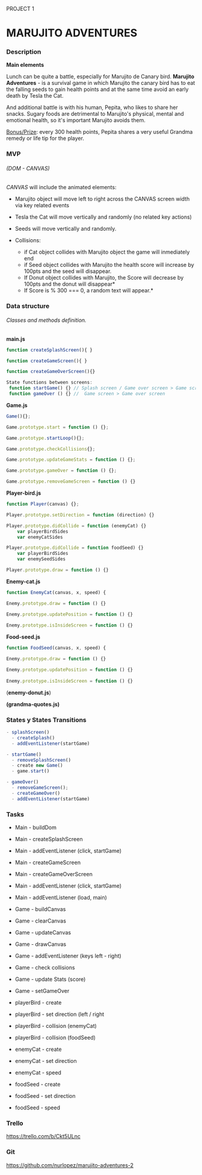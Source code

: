 PROJECT 1

# MARUJITO ADVENTURES

### Description

**Main elements**

Lunch can be quite a battle, especially for Marujito de Canary bird. **Marujito Adventures** - is a survival game in which  Marujito the canary bird has to eat the falling seeds to gain health points and at the same time avoid an early death by Tesla the Cat. 

And additional battle is with his human, Pepita, who likes to share her snacks. Sugary foods are detrimental to Marujito's physical, mental and emotional health, so it's important Marujito avoids them. 

<u>Bonus/Prize</u>: every 300 health points, Pepita shares a very useful Grandma remedy or life tip for the player.



### MVP

###### (DOM - CANVAS) 

*CANVAS* will include the animated elements: 

- Marujito object will move left to right across the CANVAS screen width via key related events

- Tesla the Cat will move vertically and randomly (no related key actions) 

- Seeds will move vertically and randomly. 

- Collisions: 

  - if Cat object collides with Marujito object the game will inmediately end
  - if Seed object collides with Marujito the health score will increase by 100pts and the seed will disappear. 
  - If Donut object collides with Marujito, the Score will decrease by 100pts and the donut will disappear*
  - If Score is % 300 === 0, a random text will appear.* 

  

### Data structure

###### Classes and methods definition.

**main.js**

```js
function createSplashScreen(){ }

function createGameScreen(){ }

function createGameOverScreen(){}

State functions between screens:
 function startGame() {} // Splash screen / Game over screen > Game screen
 function gameOver () {} //  Game screen > Game over screen 

```

**Game.js**

```js
Game(){};

Game.prototype.start = function () {};

Game.prototype.startLoop(){};

Game.prototype.checkCollisions{};

Game.prototype.updateGameStats = function () {};

Game.prototype.gameOver = function () {};

Game.prototype.removeGameScreen = function () {}
```

**Player-bird.js**

```js
function Player(canvas) {};

Player.prototype.setDirection = function (direction) {}

Player.prototype.didCollide = function (enemyCat) {}
	var playerBirdSides
    var enemyCatSides 

Player.prototype.didCollide = function foodSeed) {}
	var playerBirdSides
    var enemySeedSides 

Player.prototype.draw = function () {}
```

**Enemy-cat.js**

```js
function EnemyCat(canvas, x, speed) {

Enemy.prototype.draw = function () {}

Enemy.prototype.updatePosition = function () {}
	
Enemy.prototype.isInsideScreen = function () {}
```

**Food-seed.js**

```js
function FoodSeed(canvas, x, speed) {

Enemy.prototype.draw = function () {}

Enemy.prototype.updatePosition = function () {}
	
Enemy.prototype.isInsideScreen = function () {}
```



(**enemy-donut.js**)

**(grandma-quotes.js)**



### States y States Transitions

```js
- splashScreen()
  - createSplash()
  - addEventListener(startGame)
```

```js
- startGame()
  - removeSplashScreen()
  - create new Game()
  - game.start()
```

```js
- gameOver()
  - removeGameScreen();
  - createGameOver()
  - addEventListener(startGame) 
```



### Tasks

- Main - buildDom

- Main - createSplashScreen

- Main - addEventListener (click, startGame)

- Main - createGameScreen

- Main - createGameOverScreen

- Main - addEventListener (click, startGame)

- Main - addEventListener (load, main)

- Game - buildCanvas

- Game - clearCanvas

- Game - updateCanvas

- Game - drawCanvas

- Game - addEventListener (keys left - right)

- Game - check collisions

- Game  - update Stats (score)

- Game - setGameOver

- playerBird - create

- playerBird - set direction (left / right

- playerBird - collision (enemyCat)

- playerBird - collision (foodSeed)

- enemyCat - create

- enemyCat - set direction

- enemyCat - speed

- foodSeed - create

- foodSeed - set direction

- foodSeed - speed

  

### Trello

https://trello.com/b/Ckt5ULnc



### Git
https://github.com/nurlopez/marujito-adventures-2 

